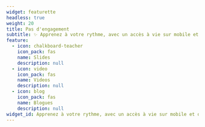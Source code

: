```yaml
---
widget: featurette
headless: true
weight: 20
title: Pas d'engagement
subtitle: ✨ Apprenez à votre rythme, avec un accès à vie sur mobile et ordinateur
feature:
  - icon: chalkboard-teacher
    icon_pack: fas
    name: Slides
    description: null
  - icon: video
    icon_pack: fas
    name: Videos
    description: null
  - icon: blog
    icon_pack: fas
    name: Blogues
    description: null
widget_id: Apprenez à votre rythme, avec un accès à vie sur mobile et ordinateur
---
```

